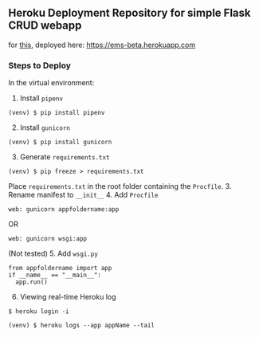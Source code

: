 ## Heroku Deployment Repository for simple Flask CRUD webapp
for [this](https://github.com/abhishekarya1/EMS-Flask-CRUD-Webapp), deployed here: https://ems-beta.herokuapp.com  

### Steps to Deploy
In the virtual environment:
1. Install `pipenv`
```
(venv) $ pip install pipenv
```
2. Install `gunicorn`
```
(venv) $ pip install gunicorn
```
3. Generate `requirements.txt`
```
(venv) $ pip freeze > requirements.txt
```
Place `requirements.txt` in the root folder containing the `Procfile`.
3. Rename manifest to `__init__` 
4. Add `Procfile`
```
web: gunicorn appfoldername:app
```
OR
```
web: gunicorn wsgi:app
```
(Not tested)
5. Add `wsgi.py`
```
from appfoldername import app
if __name__ == "__main__":
  app.run()
```
6. Viewing real-time Heroku log
```
$ heroku login -i

(venv) $ heroku logs --app appName --tail
```
